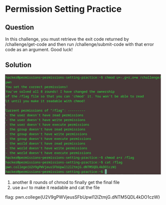 # Permission Setting Practice
## Question
In this challenge, you must retrieve the exit code returned by /challenge/get-code and then run /challenge/submit-code with that error code as an argument. Good luck!


## Solution
![](./images/7.jpg)
1. another 8 rounds of chmod to finally get the final file
2. use a+r to make it readable and cat the file

flag: pwn.college{U2V9gPWVjeusSFbUpwl12lZtmjG.dNTM5QDL4kDO1czW}
